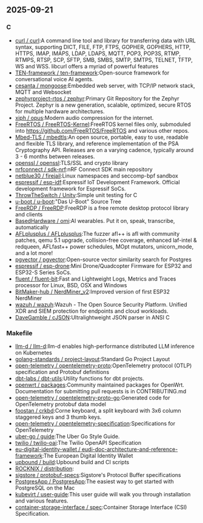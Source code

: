 ## 2025-09-21

### C

* [curl / curl](https://github.com/curl/curl):A command line tool and library for transferring data with URL syntax, supporting DICT, FILE, FTP, FTPS, GOPHER, GOPHERS, HTTP, HTTPS, IMAP, IMAPS, LDAP, LDAPS, MQTT, POP3, POP3S, RTMP, RTMPS, RTSP, SCP, SFTP, SMB, SMBS, SMTP, SMTPS, TELNET, TFTP, WS and WSS. libcurl offers a myriad of powerful features
* [TEN-framework / ten-framework](https://github.com/TEN-framework/ten-framework):Open-source framework for conversational voice AI agents.
* [cesanta / mongoose](https://github.com/cesanta/mongoose):Embedded web server, with TCP/IP network stack, MQTT and Websocket
* [zephyrproject-rtos / zephyr](https://github.com/zephyrproject-rtos/zephyr):Primary Git Repository for the Zephyr Project. Zephyr is a new generation, scalable, optimized, secure RTOS for multiple hardware architectures.
* [xiph / opus](https://github.com/xiph/opus):Modern audio compression for the internet.
* [FreeRTOS / FreeRTOS-Kernel](https://github.com/FreeRTOS/FreeRTOS-Kernel):FreeRTOS kernel files only, submoduled into https://github.com/FreeRTOS/FreeRTOS and various other repos.
* [Mbed-TLS / mbedtls](https://github.com/Mbed-TLS/mbedtls):An open source, portable, easy to use, readable and flexible TLS library, and reference implementation of the PSA Cryptography API. Releases are on a varying cadence, typically around 3 - 6 months between releases.
* [openssl / openssl](https://github.com/openssl/openssl):TLS/SSL and crypto library
* [nrfconnect / sdk-nrf](https://github.com/nrfconnect/sdk-nrf):nRF Connect SDK main repository
* [netblue30 / firejail](https://github.com/netblue30/firejail):Linux namespaces and seccomp-bpf sandbox
* [espressif / esp-idf](https://github.com/espressif/esp-idf):Espressif IoT Development Framework. Official development framework for Espressif SoCs.
* [ThrowTheSwitch / Unity](https://github.com/ThrowTheSwitch/Unity):Simple unit testing for C
* [u-boot / u-boot](https://github.com/u-boot/u-boot):"Das U-Boot" Source Tree
* [FreeRDP / FreeRDP](https://github.com/FreeRDP/FreeRDP):FreeRDP is a free remote desktop protocol library and clients
* [BasedHardware / omi](https://github.com/BasedHardware/omi):AI wearables. Put it on, speak, transcribe, automatically
* [AFLplusplus / AFLplusplus](https://github.com/AFLplusplus/AFLplusplus):The fuzzer afl++ is afl with community patches, qemu 5.1 upgrade, collision-free coverage, enhanced laf-intel & redqueen, AFLfast++ power schedules, MOpt mutators, unicorn_mode, and a lot more!
* [pgvector / pgvector](https://github.com/pgvector/pgvector):Open-source vector similarity search for Postgres
* [espressif / esp-drone](https://github.com/espressif/esp-drone):Mini Drone/Quadcopter Firmware for ESP32 and ESP32-S Series SoCs.
* [fluent / fluent-bit](https://github.com/fluent/fluent-bit):Fast and Lightweight Logs, Metrics and Traces processor for Linux, BSD, OSX and Windows
* [BitMaker-hub / NerdMiner_v2](https://github.com/BitMaker-hub/NerdMiner_v2):Improved version of first ESP32 NerdMiner
* [wazuh / wazuh](https://github.com/wazuh/wazuh):Wazuh - The Open Source Security Platform. Unified XDR and SIEM protection for endpoints and cloud workloads.
* [DaveGamble / cJSON](https://github.com/DaveGamble/cJSON):Ultralightweight JSON parser in ANSI C

### Makefile

* [llm-d / llm-d](https://github.com/llm-d/llm-d):llm-d enables high-performance distributed LLM inference on Kubernetes
* [golang-standards / project-layout](https://github.com/golang-standards/project-layout):Standard Go Project Layout
* [open-telemetry / opentelemetry-proto](https://github.com/open-telemetry/opentelemetry-proto):OpenTelemetry protocol (OTLP) specification and Protobuf definitions
* [dbt-labs / dbt-utils](https://github.com/dbt-labs/dbt-utils):Utility functions for dbt projects.
* [openwrt / packages](https://github.com/openwrt/packages):Community maintained packages for OpenWrt. Documentation for submitting pull requests is in CONTRIBUTING.md
* [open-telemetry / opentelemetry-proto-go](https://github.com/open-telemetry/opentelemetry-proto-go):Generated code for OpenTelemetry protobuf data model
* [foostan / crkbd](https://github.com/foostan/crkbd):Corne keyboard, a split keyboard with 3x6 column staggered keys and 3 thumb keys.
* [open-telemetry / opentelemetry-specification](https://github.com/open-telemetry/opentelemetry-specification):Specifications for OpenTelemetry
* [uber-go / guide](https://github.com/uber-go/guide):The Uber Go Style Guide.
* [twilio / twilio-oai](https://github.com/twilio/twilio-oai):The Twilio OpenAPI Specification
* [eu-digital-identity-wallet / eudi-doc-architecture-and-reference-framework](https://github.com/eu-digital-identity-wallet/eudi-doc-architecture-and-reference-framework):The European Digital Identity Wallet
* [upbound / build](https://github.com/upbound/build):Upbound build and CI scripts
* [ROCKNIX / distribution](https://github.com/ROCKNIX/distribution):
* [sigstore / protobuf-specs](https://github.com/sigstore/protobuf-specs):Sigstore's Protocol Buffer specifications
* [PostgresApp / PostgresApp](https://github.com/PostgresApp/PostgresApp):The easiest way to get started with PostgreSQL on the Mac
* [kubevirt / user-guide](https://github.com/kubevirt/user-guide):This user guide will walk you through installation and various features.
* [container-storage-interface / spec](https://github.com/container-storage-interface/spec):Container Storage Interface (CSI) Specification.
